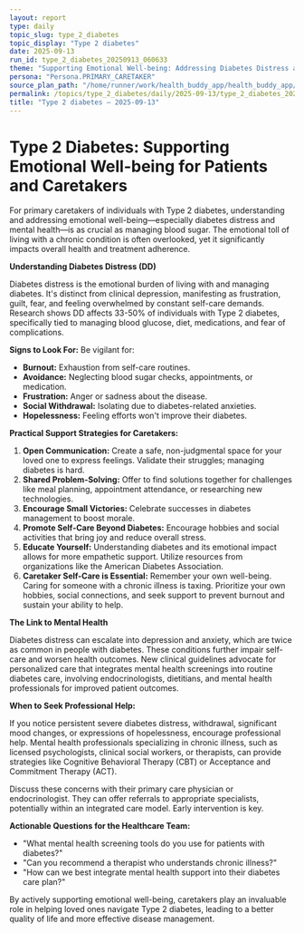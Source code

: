```yaml
---
layout: report
type: daily
topic_slug: type_2_diabetes
topic_display: "Type 2 diabetes"
date: 2025-09-13
run_id: type_2_diabetes_20250913_060633
theme: "Supporting Emotional Well-being: Addressing Diabetes Distress and Mental Health"
persona: "Persona.PRIMARY_CARETAKER"
source_plan_path: "/home/runner/work/health_buddy_app/health_buddy_app/.results/type_2_diabetes/weekly_plan/2025-09-08/plan.json"
permalink: /topics/type_2_diabetes/daily/2025-09-13/type_2_diabetes_20250913_060633/
title: "Type 2 diabetes — 2025-09-13"
---
```


# Type 2 Diabetes: Supporting Emotional Well-being for Patients and Caretakers

For primary caretakers of individuals with Type 2 diabetes, understanding and addressing emotional well-being—especially diabetes distress and mental health—is as crucial as managing blood sugar. The emotional toll of living with a chronic condition is often overlooked, yet it significantly impacts overall health and treatment adherence.

**Understanding Diabetes Distress (DD)**

Diabetes distress is the emotional burden of living with and managing diabetes. It's distinct from clinical depression, manifesting as frustration, guilt, fear, and feeling overwhelmed by constant self-care demands. Research shows DD affects 33-50% of individuals with Type 2 diabetes, specifically tied to managing blood glucose, diet, medications, and fear of complications.

**Signs to Look For:** Be vigilant for:
*   **Burnout:** Exhaustion from self-care routines.
*   **Avoidance:** Neglecting blood sugar checks, appointments, or medication.
*   **Frustration:** Anger or sadness about the disease.
*   **Social Withdrawal:** Isolating due to diabetes-related anxieties.
*   **Hopelessness:** Feeling efforts won't improve their diabetes.

**Practical Support Strategies for Caretakers:**

1.  **Open Communication:** Create a safe, non-judgmental space for your loved one to express feelings. Validate their struggles; managing diabetes is hard.
2.  **Shared Problem-Solving:** Offer to find solutions together for challenges like meal planning, appointment attendance, or researching new technologies.
3.  **Encourage Small Victories:** Celebrate successes in diabetes management to boost morale.
4.  **Promote Self-Care Beyond Diabetes:** Encourage hobbies and social activities that bring joy and reduce overall stress.
5.  **Educate Yourself:** Understanding diabetes and its emotional impact allows for more empathetic support. Utilize resources from organizations like the American Diabetes Association.
6.  **Caretaker Self-Care is Essential:** Remember your own well-being. Caring for someone with a chronic illness is taxing. Prioritize your own hobbies, social connections, and seek support to prevent burnout and sustain your ability to help.

**The Link to Mental Health**

Diabetes distress can escalate into depression and anxiety, which are twice as common in people with diabetes. These conditions further impair self-care and worsen health outcomes. New clinical guidelines advocate for personalized care that integrates mental health screenings into routine diabetes care, involving endocrinologists, dietitians, and mental health professionals for improved patient outcomes.

**When to Seek Professional Help:**

If you notice persistent severe diabetes distress, withdrawal, significant mood changes, or expressions of hopelessness, encourage professional help. Mental health professionals specializing in chronic illness, such as licensed psychologists, clinical social workers, or therapists, can provide strategies like Cognitive Behavioral Therapy (CBT) or Acceptance and Commitment Therapy (ACT).

Discuss these concerns with their primary care physician or endocrinologist. They can offer referrals to appropriate specialists, potentially within an integrated care model. Early intervention is key.

**Actionable Questions for the Healthcare Team:**
*   "What mental health screening tools do you use for patients with diabetes?"
*   "Can you recommend a therapist who understands chronic illness?"
*   "How can we best integrate mental health support into their diabetes care plan?"

By actively supporting emotional well-being, caretakers play an invaluable role in helping loved ones navigate Type 2 diabetes, leading to a better quality of life and more effective disease management.
